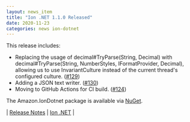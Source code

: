 ```yaml
---
layout: news_item
title: "Ion .NET 1.1.0 Released"
date: 2020-11-23
categories: news ion-dotnet
---
```

This release includes:

* Replacing the usage of decimal#TryParse(String, Decimal) with decimal#TryParse(String, NumberStyles, IFormatProvider, Decimal), allowing us to use InvariantCulture instead of the current thread's configured culture. ([#129](https://github.com/amzn/ion-dotnet/pull/129))
* Adding a JSON text writer. ([#130](https://github.com/amzn/ion-dotnet/pull/130))
* Moving to GitHub Actions for CI build. ([#124](https://github.com/amzn/ion-dotnet/pull/124))

The Amazon.IonDotnet package is available via [NuGet](https://www.nuget.org/packages/Amazon.IonDotnet).

| [Release Notes](https://github.com/amzn/ion-dotnet/releases/tag/v1.1.0) | [Ion .NET](https://github.com/amzn/ion-dotnet) |

